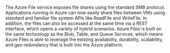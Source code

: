 
The Azure File service exposes file shares using the standard SMB protocol. Applications running in Azure can now easily share files between VMs using standard and familiar file system APIs like ReadFile and WriteFile. In addition, the files can also be accessed at the same time via a REST interface, which opens a variety of hybrid scenarios. Azure Files is built on the same technology as the Blob, Table, and Queue Services, which means Azure Files is able to leverage the existing availability, durability, scalability, and geo redundancy that is built into the Azure platform.


